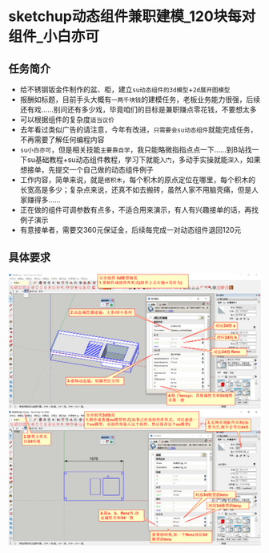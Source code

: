 # sketchup动态组件兼职建模_120块每对组件_小白亦可

## 任务简介
+ 给不锈钢钣金件制作的盆、柜，建立`su动态组件的3d模型`+`2d展开图模型`
+ 报酬如标题，目前手头大概有`一两千块钱`的建模任务，老板业务能力很强，后续还有戏……别问还有多少戏，毕竟咱们的目标是兼职赚点零花钱，不要想太多
+ 可以根据组件的复杂度`适当议价`
+ 去年看过类似广告的请注意，今年有改进，`只需要会su动态组件`就能完成任务，不再需要了解任何编程内容
+ `su小白亦可`，但是相关技能`主要靠自学`，我只能略微指指点点一下……到B站找一下su基础教程+su动态组件教程，学习下就能`入门`，多动手实操就能`深入`，如果想接单，先提交一个自己做的动态组件例子
+ 工作内容，简单来说，就是`搭积木`，每个积木的原点定位在哪里，每个积木的长宽高是多少；复杂点来说，还真不如去搬砖，虽然人家不用脑壳痛，但是人家赚得多……
+ 正在做的组件可调参数有点多，不适合用来演示，有人有兴趣接单的话，再找例子演示
+ 有意接单者，需要交360元保证金，后续每完成一对动态组件退回120元

## 具体要求

![alt text](img/su兼职建模-3d.png)
![alt text](img/su兼职建模-2d.png)
